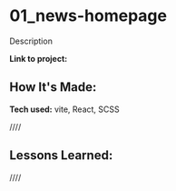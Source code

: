 # 01_news-homepage

Description

**Link to project:**

## How It's Made:

**Tech used:** vite, React, SCSS

////

## Lessons Learned:

////
